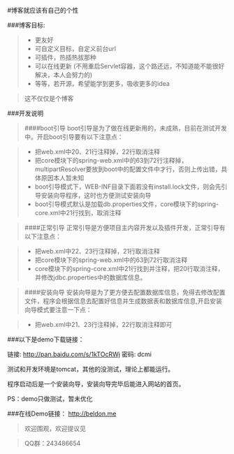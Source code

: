 #博客就应该有自己的个性

###博客目标:

>* 更友好
>* 可自定义目标，自定义前台url
>* 可插件，热插热拔那种
>* 可以在线更新 (不用重启Servlet容器，这个路还远，不知道能不能很好解决，本人会努力的)
>* 等等，若开源，希望能学到更多，吸收更多的idea

> 这不仅仅是个博客

###开发说明

>####boot引导
>boot引导是为了做在线更新用的，未成熟，目前在测试开发中。开启boot引导要有以下注意点：

>* 把web.xml中20、21行注释掉，22行取消注释
>* 把core模块下的spring-web.xml中的63到72行注释掉，multipartResolver要放到boot中的配置文件中才行，否则上传出错，具体原因本人暂未知
>* boot引导模式下，WEB-INF目录下面若没有install.lock文件，则会先引导安装向导程序，这时也方便测试安装向导
>* boot引导模式默认是加载db.properties文件，core模块下的spring-core.xml中21行找到，取消注释

>####正常引导
>正常引导是方便项目主内容开发以及插件开发，正常引导有以下注意点：

>* 把web.xml中22、23行注释掉，21行取消注释
>* 把core模块下的spring-web.xml中的63到72行取消注释
>* core模块下的spring-core.xml中21行找到并注释，把20行取消注释，并修改jdbc.properties中的数据库信息。

>####安装向导
>安装向导是为了更方便去配置数据库信息，免得去修改配置文件，程序会根据信息去配置好信息并生成数据表和数据库信息,开启安装向导模式要注意一下点：

>* 把web.xml中21、23行注释掉，22行取消注释即可


###以下是demo下载链接：

链接: http://pan.baidu.com/s/1kTOcRWj 密码: dcmi

测试和开发环境是tomcat，其他的没测试，理论上都能运行。

程序启动后是一个安装向导，安装向导完毕后能进入网站的首页。

PS：demo只做测试，暂未优化

###在线Demo链接：
    http://beldon.me
    
>欢迎围观，欢迎提议见

>QQ群：243486654

